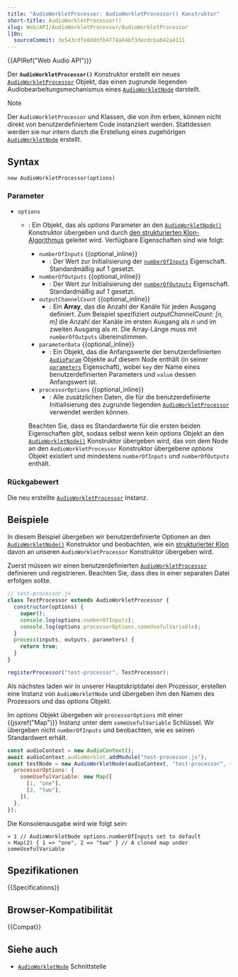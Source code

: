 ```yaml
---
title: "AudioWorkletProcessor: AudioWorkletProcessor() Konstruktor"
short-title: AudioWorkletProcessor()
slug: Web/API/AudioWorkletProcessor/AudioWorkletProcessor
l10n:
  sourceCommit: 3e543cdfe8dddfb4774a64bf3decdcbab42a4111
---
```


{{APIRef("Web Audio API")}}

Der **`AudioWorkletProcessor()`**
Konstruktor erstellt ein neues [`AudioWorkletProcessor`](/de/docs/Web/API/AudioWorkletProcessor) Objekt, das einen zugrunde liegenden Audiobearbeitungsmechanismus eines
[`AudioWorkletNode`](/de/docs/Web/API/AudioWorkletNode) darstellt.

> [!NOTE]
> Der `AudioWorkletProcessor` und Klassen, die von ihm erben, können nicht direkt von benutzerdefiniertem Code instanziiert werden. Stattdessen werden sie nur intern durch die Erstellung eines zugehörigen [`AudioWorkletNode`](/de/docs/Web/API/AudioWorkletNode) erstellt.

## Syntax

```js-nolint
new AudioWorkletProcessor(options)
```

### Parameter

- `options`

  - : Ein Objekt, das als _options_ Parameter an den
    [`AudioWorkletNode()`](/de/docs/Web/API/AudioWorkletNode/AudioWorkletNode) Konstruktor übergeben und durch [den strukturierten Klon-Algorithmus](/de/docs/Web/API/Web_Workers_API/Structured_clone_algorithm) geleitet wird. Verfügbare Eigenschaften sind wie folgt:

    <!-- Die Spezifikation bezeichnet dieses Objekt als: AudioWorkletNodeOptions -->

    - `numberOfInputs` {{optional_inline}}
      - : Der Wert zur Initialisierung der [`numberOfInputs`](/de/docs/Web/API/AudioNode/numberOfInputs) Eigenschaft. Standardmäßig auf 1 gesetzt.
    - `numberOfOutputs` {{optional_inline}}
      - : Der Wert zur Initialisierung der [`numberOfOutputs`](/de/docs/Web/API/AudioNode/numberOfOutputs) Eigenschaft. Standardmäßig auf 1 gesetzt.
    - `outputChannelCount` {{optional_inline}}
      - : Ein **Array**, das die Anzahl der Kanäle für jeden Ausgang definiert. Zum Beispiel spezifiziert _outputChannelCount: \[n, m]_ die Anzahl der Kanäle im ersten Ausgang als _n_ und im zweiten Ausgang als _m_. Die Array-Länge muss mit `numberOfOutputs` übereinstimmen.
    - `parameterData` {{optional_inline}}
      - : Ein Objekt, das die Anfangswerte der benutzerdefinierten [`AudioParam`](/de/docs/Web/API/AudioParam) Objekte auf diesem Node enthält (in seiner [`parameters`](/de/docs/Web/API/AudioWorkletNode/parameters) Eigenschaft), wobei `key` der Name eines benutzerdefinierten Parameters und `value` dessen Anfangswert ist.
    - `processorOptions` {{optional_inline}}
      - : Alle zusätzlichen Daten, die für die benutzerdefinierte Initialisierung des zugrunde liegenden [`AudioWorkletProcessor`](/de/docs/Web/API/AudioWorkletProcessor) verwendet werden können.

    Beachten Sie, dass es Standardwerte für die ersten beiden Eigenschaften gibt, sodass selbst wenn kein _options_ Objekt an den [`AudioWorkletNode()`](/de/docs/Web/API/AudioWorkletNode/AudioWorkletNode) Konstruktor übergeben wird, das von dem Node an den `AudioWorkletProcessor` Konstruktor übergebene _options_ Objekt existiert und mindestens `numberOfInputs` und `numberOfOutputs` enthält.

### Rückgabewert

Die neu erstellte [`AudioWorkletProcessor`](/de/docs/Web/API/AudioWorkletProcessor) Instanz.

## Beispiele

In diesem Beispiel übergeben wir benutzerdefinierte Optionen an den
[`AudioWorkletNode()`](/de/docs/Web/API/AudioWorkletNode/AudioWorkletNode) Konstruktor und beobachten, wie ein [strukturierter Klon](/de/docs/Web/API/Web_Workers_API/Structured_clone_algorithm) davon an unseren `AudioWorkletProcessor` Konstruktor übergeben wird.

Zuerst müssen wir einen benutzerdefinierten [`AudioWorkletProcessor`](/de/docs/Web/API/AudioWorkletProcessor) definieren und registrieren.
Beachten Sie, dass dies in einer separaten Datei erfolgen sollte.

```js
// test-processor.js
class TestProcessor extends AudioWorkletProcessor {
  constructor(options) {
    super();
    console.log(options.numberOfInputs);
    console.log(options.processorOptions.someUsefulVariable);
  }
  process(inputs, outputs, parameters) {
    return true;
  }
}

registerProcessor("test-processor", TestProcessor);
```

Als nächstes laden wir in unserer Hauptskriptdatei den Prozessor, erstellen eine Instanz von
`AudioWorkletNode` und übergeben ihm den Namen des Prozessors und das _options_ Objekt.

Im _options_ Objekt übergeben wir `processorOptions` mit einer
{{jsxref("Map")}} Instanz unter dem `someUsefulVariable` Schlüssel. Wir übergeben nicht
`numberOfInputs` und beobachten, wie es seinen Standardwert erhält.

```js
const audioContext = new AudioContext();
await audioContext.audioWorklet.addModule("test-processor.js");
const testNode = new AudioWorkletNode(audioContext, "test-processor", {
  processorOptions: {
    someUsefulVariable: new Map([
      [1, "one"],
      [2, "two"],
    ]),
  },
});
```

Die Konsolenausgabe wird wie folgt sein:

```plain
> 1 // AudioWorkletNode options.numberOfInputs set to default
> Map(2) { 1 => "one", 2 => "two" } // A cloned map under someUsefulVariable
```

## Spezifikationen

{{Specifications}}

## Browser-Kompatibilität

{{Compat}}

## Siehe auch

- [`AudioWorkletNode`](/de/docs/Web/API/AudioWorkletNode) Schnittstelle

